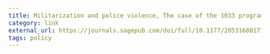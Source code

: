 ```yaml
---
title: Militarization and police violence, The case of the 1033 program - Casey Delehanty, Jack Mewhirter, Ryan Welch, Jason Wilks, 2017
category: link
external_url: https://journals.sagepub.com/doi/full/10.1177/2053168017712885
tags: policy
---
```

